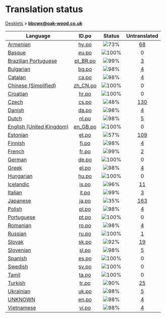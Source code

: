 # Translation status
[Desklets](../../README.md) &#187; **bbcwx@oak-wood.co.uk**

Language | ID.po | Status | Untranslated
---------|:--:|:------:|:-----------:
[Armenian](../../language-status/hy.md) | [hy.po](po/hy.po) | ![73%](http://progressed.io/bar/73) | [68](untranslated-po/hy.md)
[Basque](../../language-status/eu.md) | [eu.po](po/eu.po) | ![100%](http://progressed.io/bar/100) | 0
[Brazilian Portuguese](../../language-status/pt_BR.md) | [pt_BR.po](po/pt_BR.po) | ![99%](http://progressed.io/bar/99) | [3](untranslated-po/pt_BR.md)
[Bulgarian](../../language-status/bg.md) | [bg.po](po/bg.po) | ![98%](http://progressed.io/bar/98) | [4](untranslated-po/bg.md)
[Catalan](../../language-status/ca.md) | [ca.po](po/ca.po) | ![98%](http://progressed.io/bar/98) | [4](untranslated-po/ca.md)
[Chinese (Simplified)](../../language-status/zh_CN.md) | [zh_CN.po](po/zh_CN.po) | ![100%](http://progressed.io/bar/100) | 0
[Croatian](../../language-status/hr.md) | [hr.po](po/hr.po) | ![100%](http://progressed.io/bar/100) | 0
[Czech](../../language-status/cs.md) | [cs.po](po/cs.po) | ![48%](http://progressed.io/bar/48) | [130](untranslated-po/cs.md)
[Danish](../../language-status/da.md) | [da.po](po/da.po) | ![98%](http://progressed.io/bar/98) | [4](untranslated-po/da.md)
[Dutch](../../language-status/nl.md) | [nl.po](po/nl.po) | ![98%](http://progressed.io/bar/98) | [5](untranslated-po/nl.md)
[English (United Kingdom)](../../language-status/en_GB.md) | [en_GB.po](po/en_GB.po) | ![100%](http://progressed.io/bar/100) | 0
[Estonian](../../language-status/et.md) | [et.po](po/et.po) | ![57%](http://progressed.io/bar/57) | [109](untranslated-po/et.md)
[Finnish](../../language-status/fi.md) | [fi.po](po/fi.po) | ![98%](http://progressed.io/bar/98) | [4](untranslated-po/fi.md)
[French](../../language-status/fr.md) | [fr.po](po/fr.po) | ![99%](http://progressed.io/bar/99) | [2](untranslated-po/fr.md)
[German](../../language-status/de.md) | [de.po](po/de.po) | ![100%](http://progressed.io/bar/100) | 0
[Greek](../../language-status/el.md) | [el.po](po/el.po) | ![98%](http://progressed.io/bar/98) | [4](untranslated-po/el.md)
[Hungarian](../../language-status/hu.md) | [hu.po](po/hu.po) | ![100%](http://progressed.io/bar/100) | 0
[Icelandic](../../language-status/is.md) | [is.po](po/is.po) | ![96%](http://progressed.io/bar/96) | [11](untranslated-po/is.md)
[Italian](../../language-status/it.md) | [it.po](po/it.po) | ![99%](http://progressed.io/bar/99) | [3](untranslated-po/it.md)
[Japanese](../../language-status/ja.md) | [ja.po](po/ja.po) | ![35%](http://progressed.io/bar/35) | [163](untranslated-po/ja.md)
[Polish](../../language-status/pl.md) | [pl.po](po/pl.po) | ![98%](http://progressed.io/bar/98) | [4](untranslated-po/pl.md)
[Portuguese](../../language-status/pt.md) | [pt.po](po/pt.po) | ![100%](http://progressed.io/bar/100) | 0
[Romanian](../../language-status/ro.md) | [ro.po](po/ro.po) | ![98%](http://progressed.io/bar/98) | [4](untranslated-po/ro.md)
[Russian](../../language-status/ru.md) | [ru.po](po/ru.po) | ![100%](http://progressed.io/bar/100) | [1](untranslated-po/ru.md)
[Slovak](../../language-status/sk.md) | [sk.po](po/sk.po) | ![92%](http://progressed.io/bar/92) | [19](untranslated-po/sk.md)
[Slovenian](../../language-status/sl.md) | [sl.po](po/sl.po) | ![98%](http://progressed.io/bar/98) | [5](untranslated-po/sl.md)
[Spanish](../../language-status/es.md) | [es.po](po/es.po) | ![100%](http://progressed.io/bar/100) | 0
[Swedish](../../language-status/sv.md) | [sv.po](po/sv.po) | ![100%](http://progressed.io/bar/100) | 0
[Tamil](../../language-status/ta.md) | [ta.po](po/ta.po) | ![100%](http://progressed.io/bar/100) | 0
[Turkish](../../language-status/tr.md) | [tr.po](po/tr.po) | ![90%](http://progressed.io/bar/90) | [25](untranslated-po/tr.md)
[Ukrainian](../../language-status/uk.md) | [uk.po](po/uk.po) | ![98%](http://progressed.io/bar/98) | [5](untranslated-po/uk.md)
[UNKNOWN](../../language-status/en.md) | [en.po](po/en.po) | ![98%](http://progressed.io/bar/98) | [4](untranslated-po/en.md)
[Vietnamese](../../language-status/vi.md) | [vi.po](po/vi.po) | ![98%](http://progressed.io/bar/98) | [4](untranslated-po/vi.md)
